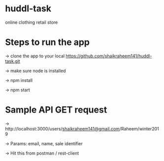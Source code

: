 # huddl-task
online clothing retail store

# Steps to run the app

-> clone the app to your local https://github.com/shaikraheem141/huddl-task.git

-> make sure node is installed

-> npm install

-> npm start

# Sample API GET request

-> http://localhost:3000/users/shaikraheem141@gmail.com/Raheem/winter2019

-> Params: email, name, sale identifier

-> Hit this from postman / rest-client
